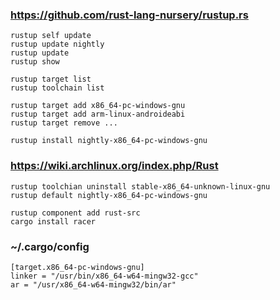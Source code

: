 
### https://github.com/rust-lang-nursery/rustup.rs

    rustup self update
    rustup update nightly
    rustup update
    rustup show

    rustup target list
    rustup toolchain list

    rustup target add x86_64-pc-windows-gnu
    rustup target add arm-linux-androideabi
    rustup target remove ...

    rustup install nightly-x86_64-pc-windows-gnu

### https://wiki.archlinux.org/index.php/Rust

    rustup toolchian uninstall stable-x86_64-unknown-linux-gnu
    rustup default nightly-x86_64-pc-windows-gnu

    rustup component add rust-src
    cargo install racer

### ~/.cargo/config

    [target.x86_64-pc-windows-gnu]
    linker = "/usr/bin/x86_64-w64-mingw32-gcc"
    ar = "/usr/x86_64-w64-mingw32/bin/ar"

